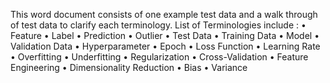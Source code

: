 This word document consists of one example test data and a walk through of test data to clarify each terminology.
List of Terminologies include :
• Feature
• Label
• Prediction
• Outlier
• Test Data
• Training Data
• Model
• Validation Data
• Hyperparameter
• Epoch
• Loss Function
• Learning Rate
• Overfitting
• Underfitting
• Regularization
• Cross-Validation
• Feature Engineering
• Dimensionality Reduction
• Bias
• Variance
